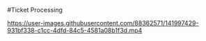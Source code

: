 #Ticket Processing

https://user-images.githubusercontent.com/88362571/141997429-931bf338-c1cc-4dfd-84c5-4581a08b1f3d.mp4
